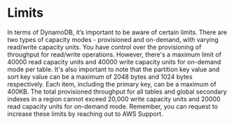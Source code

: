 # Limits

In terms of DynamoDB, it’s important to be aware of certain limits. There are two types of capacity modes - provisioned and on-demand, with varying read/write capacity units. You have control over the provisioning of throughput for read/write operations. However, there's a maximum limit of 40000 read capacity units and 40000 write capacity units for on-demand mode per table. It's also important to note that the partition key value and sort key value can be a maximum of 2048 bytes and 1024 bytes respectively. Each item, including the primary key, can be a maximum of 400KB. The total provisioned throughput for all tables and global secondary indexes in a region cannot exceed 20,000 write capacity units and 20000 read capacity units for on-demand mode. Remember, you can request to increase these limits by reaching out to AWS Support.
